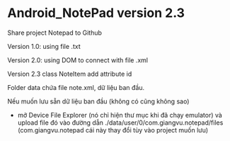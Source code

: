 # Android_NotePad version 2.3
Share project Notepad to Github

Version 1.0: using file .txt 

Version 2.0: using DOM to connect with file .xml

Version 2.3 class NoteItem add attribute id

Folder data chứa file note.xml, dữ liệu ban đầu.

Nếu muốn lưu sẵn dữ liệu ban đầu (không có cũng không sao) 
   
   - mở Device File Explorer (nó chỉ hiện thư mục khi đã chạy emulator) và upload file đó vào đường dẫn ./data/user/0/com.giangvu.notepad/files (com.giangvu.notepad cái này thay đổi tùy vào project muốn lưu)
